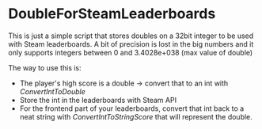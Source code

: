 # DoubleForSteamLeaderboards

This is just a simple script that stores doubles on a 32bit integer to be used with Steam leaderboards. 
A bit of precision is lost in the big numbers and it only supports integers between 0 and 3.4028e+038 (max value of double)

The way to use this is:
- The player's high score is a double -> convert that to an int with *ConvertIntToDouble*
- Store the int in the leaderboards with Steam API
- For the frontend part of your leaderboards, convert that int back to a neat string with *ConvertIntToStringScore* that will represent the double.
